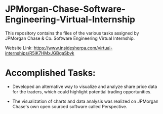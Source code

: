 # JPMorgan-Chase-Software-Engineering-Virtual-Internship

This repository contains the files of the various tasks assigned by JPMorgan Chase & Co. Software Engineering Virtual Internship.

Website Link:
https://www.insidesherpa.com/virtual-internships/R5iK7HMxJGBgaSbvk

# Accomplished Tasks:
- Developed an alternative way to visualize and analyze share price data for the traders, which could highlight potential trading opportunities. 

- The visualization of charts and data analysis was realized on JPMorgan Chase's own open sourced software called Perspective.
